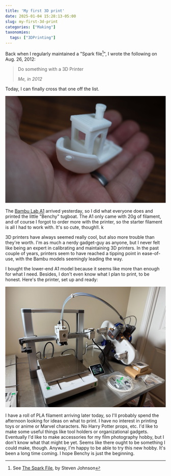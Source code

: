 ```yaml
---
title: 'My first 3D print'
date: 2025-01-04 15:28:13-05:00
slug: my-first-3d-print
categories: ["Making"]
taxonomies:
  tags: ["3DPrinting"]
---
```



Back when I regularly maintained a "Spark file[^1]", I wrote the following on Aug. 26, 2012:

> Do something with a 3D Printer 
> 
> <cite>Me, in 2012</cite>

Today, I can finally cross that one off the list.

![It's Benchy!](20250104-benchy.jpg "It's Benchy!")

The [Bambu Lab A1](https://bambulab.com/en-au/a1) arrived yesterday, so I did what everyone does and printed the little "Benchy" tugboat. The A1 only came with 20g of filament, and of course I forgot to order more with the printer, so the starter filament is all I had to work with. It's so cute, though!l. k

3D printers have always seemed really cool, but also more trouble than they're worth. I'm as much a nerdy gadget-guy as anyone, but I never felt like being an expert in calibrating and maintaining 3D printers. In the past couple of years, printers seem to have reached a tipping point in ease-of-use, with the Bambu models seemingly leading the way.

I bought the lower-end A1 model because it seems like more than enough for what I need. Besides, I don't even know what I plan to print, to be honest. Here's the printer, set up and ready:

![Bambu Lab A1](20250104-bambu-a1.jpg "Bambu Lab A1")

I have a roll of PLA filament arriving later today, so I'll probably spend the afternoon looking for ideas on what to print. I have no interest in printing toys or anime or Marvel characters. No Harry Potter props, etc. I'd like to make some useful things like tool holders or organizational gadgets. Eventually I'd like to make accessories for my film photography hobby, but I don't know what that might be yet. Seems like there ought to be something I could make, though.
Anyway, I'm happy to be able to try this new hobby. It's been a long time coming. I hope Benchy is just the beginning.

[^1]: See [The Spark File](https://medium.com/the-writers-room/the-spark-file-8d6e7df7ae58), by Steven Johnson
